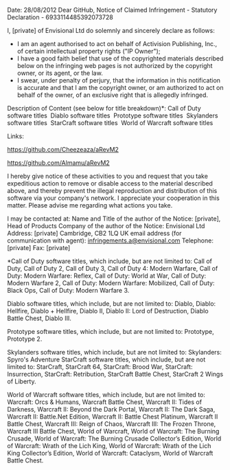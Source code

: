 Date: 28/08/2012
Dear GitHub,
Notice of Claimed Infringement - Statutory Declaration - 6933114485392073728

I, [private] of Envisional Ltd do solemnly and sincerely declare as follows:
- I am an agent authorised to act on behalf of Activision Publishing, Inc., of certain intellectual property rights ("IP Owner"); 
- I have a good faith belief that use of the copyrighted materials described below on the infringing web pages is not authorized by the copyright owner, or its agent, or the law. 
- I swear, under penalty of perjury, that the information in this notification is accurate and that I am the copyright owner, or am authorized to act on behalf of the owner, of an exclusive right that is allegedly infringed.

Description of Content (see below for title breakdown)*:
Call of Duty software titles 
Diablo software titles 
Prototype software titles 
Skylanders software titles 
StarCraft software titles 
World of Warcraft software titles

Links: 

<https://github.com/Cheezeaza/aRevM2>

<https://github.com/Almamu/aRevM2>

I hereby give notice of these activities to you and request that you take expeditious action to remove or disable access to the material described above, and thereby prevent the illegal reproduction and distribution of this software via your company's network.
I appreciate your cooperation in this matter. Please advise me regarding what actions you take.

I may be contacted at:
Name and Title of the author of the Notice: [private], Head of Products
Company of the author of the Notice: Envisional Ltd
Address: [private] Cambridge, CB2 1LQ UK
email address (for communication with agent): infringements.a@envisional.com
Telephone: [private]
Fax: [private]

*Call of Duty software titles, which include, but are not limited to: Call of Duty, Call of Duty 2, Call of Duty 3, Call of Duty 4: Modern Warfare, Call of Duty: Modern Warfare: Reflex, Call of Duty: World at War, Call of Duty: Modern Warfare 2, Call of Duty: Modern Warfare: Mobilized, Call of Duty: Black Ops, Call of Duty: Modern Warfare 3.

Diablo software titles, which include, but are not limited to: Diablo, Diablo: Hellfire, Diablo + Hellfire, Diablo II, Diablo II: Lord of Destruction, Diablo Battle Chest, Diablo III.

Prototype software titles, which include, but are not limited to: Prototype, Prototype 2.

Skylanders software titles, which include, but are not limited to: Skylanders: Spyro's Adventure
StarCraft software titles, which include, but are not limited to: StarCraft, StarCraft 64, StarCraft: Brood War, StarCraft: Insurrection, StarCraft: Retribution, StarCraft Battle Chest, StarCraft 2 Wings of Liberty.

World of Warcraft software titles, which include, but are not limited to: Warcraft: Orcs & Humans, Warcraft Battle Chest, Warcraft II: Tides of Darkness, Warcraft II: Beyond the Dark Portal, Warcraft II: The Dark Saga, Warcraft II: Battle.Net Edition, Warcraft II: Battle Chest Platinum, Warcraft II Battle Chest, Warcraft III: Reign of Chaos, Warcraft III: The Frozen Throne, Warcraft III Battle Chest, World of Warcraft, World of Warcraft: The Burning Crusade, World of Warcraft: The Burning Crusade Collector’s Edition, World of Warcraft: Wrath of the Lich King, World of Warcraft: Wrath of the Lich King Collector’s Edition, World of Warcraft: Cataclysm, World of Warcraft Battle Chest.
